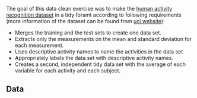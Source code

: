 The goal of this data clean exercise was to make the [human activity recognition dataset](https://d396qusza40orc.cloudfront.net/getdata%2Fprojectfiles%2FUCI%20HAR%20Dataset.zip) in a tidy foramt according to following requirements (more information of the dataset can be found from [uci website](http://archive.ics.uci.edu/ml/datasets/Human+Activity+Recognition+Using+Smartphones)):

+ Merges the training and the test sets to create one data set.
+ Extracts only the measurements on the mean and standard deviation for each measurement. 
+ Uses descriptive activity names to name the activities in the data set
+ Appropriately labels the data set with descriptive activity names. 
+ Creates a second, independent tidy data set with the average of each variable for each activity and each subject. 

## Data 
